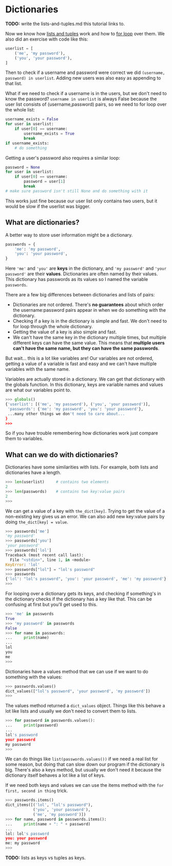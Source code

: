 # Dictionaries

**TODO:** write the lists-and-tuples.md this tutorial links to.

Now we know how [lists and tuples](lists-and-tuples.md) work and how
to [for loop](loops.md#for-loops) over them. We also did an exercise
with code like this:

```py
userlist = [
    ('me', 'my password'),
    ('you', 'your password'),
]
```

Then to check if a username and password were correct we did
`(username, password) in userlist`. Adding new users was also easy as
appending to that list.

What if we need to check if a username is in the users, but we don't
need to know the password? `username in userlist` is always False
because the user list consists of (username,password) pairs, so we need
to for loop over the whole list:

```py
username_exists = False
for user in userlist:
    if user[0] == username:
        username_exists = True
        break
if username_exists:
    # do something
```

Getting a user's password also requires a similar loop:

```py
password = None
for user in userlist:
    if user[0] == username:
        password = user[1]
        break
# make sure password isn't still None and do something with it
```

This works just fine because our user list only contains two users, but
it would be slow if the userlist was bigger.

## What are dictionaries?

A better way to store user information might be a dictionary.

```py
passwords = {
    'me': 'my password',
    'you': 'your password',
}
```

Here `'me'` and `'you'` are **keys** in the dictionary, and
`'my password'` and `'your password'` are their **values**. Dictionaries
are often named by their values. This dictionary has passwords as its
values so I named the variable `passwords`.

There are a few big differences between dictionaries and lists of pairs:

- Dictionaries are not ordered. There's **no guarantees** about which
    order the username:password pairs appear in when we do something
    with the dictionary.
- Checking if a key is in the dictionary is simple and fast. We don't
    need to for loop through the whole dictionary.
- Getting the value of a key is also simple and fast.
- We can't have the same key in the dictionary multiple times, but
    multiple different keys can have the same value. This means that
    **multiple users can't have the same name, but they can have the
    same passwords**.

But wait... this is a lot like variables are! Our variables are not
ordered, getting a value of a variable is fast and easy and we can't
have multiple variables with the same name.

Variables are actually stored in a dictionary. We can get that
dictionary with the globals function. In this dictionary, keys are
variable names and values are what our variables point to.

```py
>>> globals()
{'userlist': [('me', 'my password'), ('you', 'your password')],
 'passwords': {'me': 'my password', 'you': 'your password'},
 ...many other things we don't need to care about...
}
>>> 
```

So if you have trouble remembering how dictionaries work just compare
them to variables.

## What can we do with dictionaries?

Dictionaries have some similarities with lists. For example, both
lists and dictionaries have a length.

```py
>>> len(userlist)     # contains two elements
2
>>> len(passwords)    # contains two key:value pairs
2
>>> 
```

We can get a value of a key with `the_dict[key]`. Trying to get the
value of a non-existing key gives us an error. We can also add new
key:value pairs by doing `the_dict[key] = value`.

```py
>>> passwords['me']
'my password'
>>> passwords['you']
'your password'
>>> passwords['lol']
Traceback (most recent call last):
  File "<stdin>", line 1, in <module>
KeyError: 'lol'
>>> passwords["lol"] = "lol's password"
>>> passwords
{'lol': "lol's password", 'you': 'your password', 'me': 'my password'}
>>> 
```

For looping over a dictionary gets its keys, and checking if something's
in the dictionary checks if the dictionary has a key like that. This can
be confusing at first but you'll get used to this.

```py
>>> 'me' in passwords
True
>>> 'my password' in passwords
False
>>> for name in passwords:
...     print(name)
... 
lol
you
me
>>> 
```

Dictionaries have a values method that we can use if we want to do
something with the values:

```py
>>> passwords.values()
dict_values(["lol's password", 'your password', 'my password'])
>>> 
```

The values method returned a `dict_values` object. Things like this
behave a lot like lists and usually we don't need to convert them to
lists.

```py
>>> for password in passwords.values():
...     print(password)
... 
lol's password
your password
my password
>>> 
```

We can do things like `list(passwords.values())` if we need a real list
for some reason, but doing that can slow down our program if the
dictionary is big. There's also a keys method, but usually we don't need
it because the dictionary itself behaves a lot like a list of keys.

If we need both keys and values we can use the items method with the
`for first, second in thing` trick.

```py
>>> passwords.items()
dict_items([('lol', "lol's password"),
            ('you', 'your password'),
            ('me', 'my password')])
>>> for name, password in passwords.items():
...     print(name + ": " + password)
... 
lol: lol's password
you: your password
me: my password
>>> 
```

**TODO:** lists as keys vs tuples as keys.
